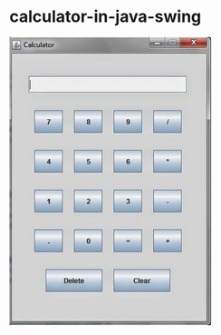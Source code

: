 # calculator-in-java-swing
![image](https://github.com/pdlanil/calculator-in-java-swing/blob/master/calc.jpg)
